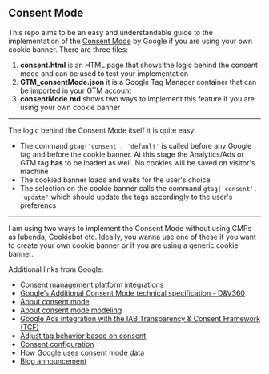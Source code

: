 ﻿## Consent Mode

This repo aims to be an easy and understandable guide to the implementation of the [Consent Mode](https://support.google.com/google-ads/answer/10000067?hl=en) by Google if you are using your own cookie banner.
There are three files:
1. **consent.html** is an HTML page that shows the logic behind the consent mode and can be used to test your implementation 
2. **GTM_consentMode.json** it is a Google Tag Manager container that can be [imported](https://support.google.com/tagmanager/answer/6106997?hl=en#import) in your GTM account
3. **consentMode.md** shows two ways to implement this feature if you are using your own cookie banner
***
The logic behind the Consent Mode itself it is quite easy:
- The command <code>gtag('consent', 'default'</code> is called before any Google tag and before the cookie banner. At this stage the Analytics/Ads or GTM tag **has** to be   loaded as well. No cookies will be saved on visitor's machine
- The cookied banner loads and waits for the user's choice
- The selection on the cookie banner calls the command <code>gtag('consent', 'update'</code> which should update the tags accordingly to the user's preferencs
***
I am using two ways to implement the Consent Mode without using CMPs as Iubenda, Cookiebot etc.
Ideally, you wanna use one of these if you want to create your own cookie banner or if you are using a generic cookie banner.

Additional links from Google:
- [Consent management platform integrations](https://support.google.com/tagmanager/answer/10718549#cmp-integrations)
- [Google’s Additional Consent Mode technical specification - D&V360](https://support.google.com/displayvideo/answer/9681920?hl=en)
- [About consent mode](https://support.google.com/google-ads/answer/10000067?hl=en)
- [About consent mode modeling](https://support.google.com/google-ads/answer/10548233?hl=en&ref_topic=3119145)
- [Google Ads integration with the IAB Transparency & Consent Framework (TCF)](https://support.google.com/google-ads/answer/10021549)
- [Adjust tag behavior based on consent](https://developers.google.com/gtagjs/devguide/consent)
- [Consent configuration](https://support.google.com/tagmanager/answer/10718549)
- [How Google uses consent mode data](https://support.google.com/google-ads/answer/10031513)
- [Blog announcement](https://blog.google/products/marketingplatform/360/measure-conversions-while-respecting-user-consent-choices/)

